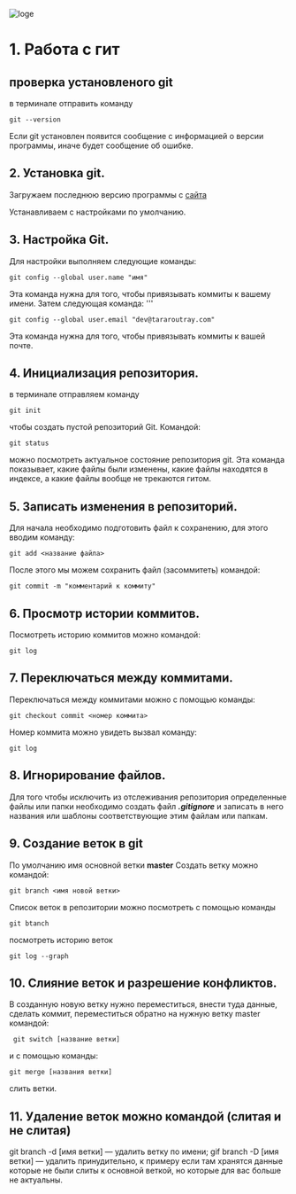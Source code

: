 ![loge](Git-Logo-2Color.png)
# 1. Работа с гит
## проверка установленого  git
в терминале отправить команду  
```
git --version
```
Если  git  установлен появится сообщение с информацией о версии программы, иначе будет сообщение об ошибке.
## 2. Установка git.
Загружаем последнюю версию программы
с [cайта](https://git-scm.com/download/)

Устанавливаем с настройками по умолчанию.

## 3. Настройка Git.
Для настройки выполняем следующие команды:
```
git config --global user.name "имя"
```
Эта команда нужна для того, чтобы привязывать коммиты к вашему имени.
Затем следующая команда:
'''
```
git config --global user.email "dev@tararoutray.com"
```
Эта команда нужна для того, чтобы привязывать коммиты к вашей почте.
## 4. Инициализация репозитория.
в терминале отправляем команду 
```
git init
```
чтобы cоздать пустой репозиторий Git.
Командой:
```
git status
```
 можно посмотреть актуальное состояние репозитория git. Эта команда показывает, какие файлы были изменены, какие файлы находятся в индексе, а какие файлы вообще не трекаются гитом.
## 5. Записать изменения в репозиторий.
Для начала необходимо подготовить файл к сохранению, для этого вводим команду:
```
git add <название файла>
```
После этого мы можем сохранить файл (засоммитеть) командой:
```
git commit -m "комментарий к коммиту"
```
## 6. Просмотр истории коммитов.
Посмотреть историю коммитов можно командой:
```
git log
```
## 7. Переключаться между коммитами.
Переключаться между коммитами можно с помощью команды:
```
git checkout commit <номер коммита>
```
Номер коммита можно увидеть вызвал команду:
```
git log
```
## 8. Игнорирование файлов.
Для того чтобы исключить из отслеживания репозитория определенные файлы или папки необходимо создать файл ***.gitignore*** и записать в него названия или шаблоны соответствующие этим файлам или папкам.
## 9. Создание веток в git
По умолчанию имя основной ветки **master**
Cоздать ветку можно командой: 
```
git branch <имя новой ветки>
```
Список веток в репозитории можно посмотреть с помощью команды 
```
git btanch
```
посмотреть историю веток 
```
git log --graph
```
## 10. Слияние веток и разрешение конфликтов.
В созданную новую ветку нужно переместиться, внести туда данные, сделать коммит, переместиться обратно на нужную ветку master командой:
```
 git switch [название ветки]
 ```
  и с помощью команды:
```
git merge [названия ветки]
```
слить ветки.

##  11. Удаление веток можно командой (слитая и не слитая)
git branch -d [имя ветки] — удалить ветку по имени;
gif branch -D [имя ветки] — удалить принудительно, к примеру если там хранятся данные которые не были слиты к основной веткой, но которые для вас больше не актуальны.
